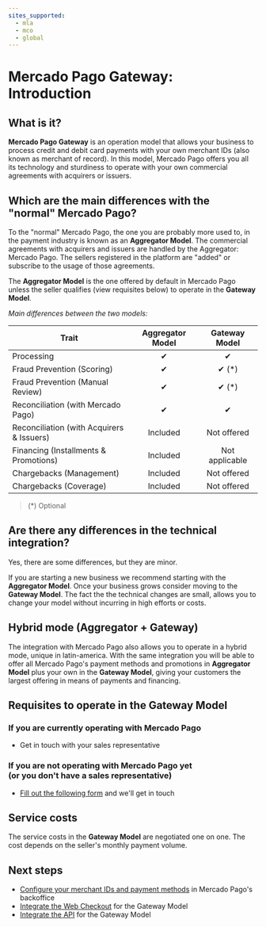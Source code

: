 ```yaml
---
sites_supported:
  - mla
  - mco
  - global
---
```


# Mercado Pago Gateway: Introduction

## What is it?

**Mercado Pago Gateway** is an operation model that allows your business to process credit and debit card payments with your own merchant IDs (also known as merchant of record). In this model, Mercado Pago offers you all its technology and sturdiness to operate with your own commercial agreements with acquirers or issuers.

## Which are the main differences with the "normal" Mercado Pago?

To the "normal" Mercado Pago, the one you are probably more used to, in the payment industry is known as an **Aggregator Model**. The commercial agreements with acquirers and issuers are handled by the Aggregator: Mercado Pago. The sellers registered in the platform are "added" or subscribe to the usage of those agreements.

The **Aggregator Model** is the one offered by default in Mercado Pago unless the seller qualifies (view requisites below) to operate in the **Gateway Model**.

_Main differences between the two models:_

|Trait| Aggregator Model | Gateway Model |
|---|:---:|:---:|
|Processing | ✔ | ✔ |
|Fraud Prevention (Scoring) | ✔ | ✔ (*) |
|Fraud Prevention (Manual Review) | ✔ | ✔ (*) |
|Reconciliation (with Mercado Pago) | ✔ | ✔ |
|Reconciliation (with Acquirers & Issuers) | Included | Not offered |
|Financing (Installments & Promotions) | Included | Not applicable |
|Chargebacks (Management) | Included | Not offered |
|Chargebacks (Coverage) |Included | Not offered |

> (\*) Optional

## Are there any differences in the technical integration?

Yes, there are some differences, but they are minor.

If you are starting a new business we recommend starting with the **Aggregator Model**. Once your business grows consider moving to the **Gateway Model**. The fact the the technical changes are small, allows you to change your model without incurring in high efforts or costs.

## Hybrid mode (Aggregator + Gateway)

The integration with Mercado Pago also allows you to operate in a hybrid mode, unique in latin-america. With the same integration you will be able to offer all Mercado Pago's payment methods and promotions in **Aggregator Model** plus your own in the **Gateway Model**, giving your customers the largest offering in means of payments and financing.

## Requisites to operate in the Gateway Model

### If you are currently operating with Mercado Pago

* Get in touch with your sales representative

### If you are not operating with Mercado Pago yet <br> (or you don't have a sales representative)

* [Fill out the following form](http://e.mercadolibre.com.ar/pub/sf/ResponseForm?_ri_=X0Gzc2X%3DYQpglLjHJlYQGsPShNr7YSD716AmfdSgiLzc9zaHbPGEzcMTwa2VXMtX%3DYQpglLjHJlYQGmfifPS0tzgzeKqXw7tLnnzgHYCPEBohUzdBmze09&_ei_=ErPkEDqzVJEurmXsCCFMSWw) and we'll get in touch

## Service costs

The service costs in the **Gateway Model** are negotiated one on one. The cost depends on the seller's monthly payment volume.

## Next steps

* [Configure your merchant IDs and payment methods](/guides/gateway/configuration.en.md) in Mercado Pago's backoffice
* [Integrate the Web Checkout](/guides/gateway/web-checkout/receiving-payments.en.md) for the Gateway Model
* [Integrate the API](/guides/gateway/api/receiving-payments.en.md) for the Gateway Model